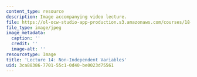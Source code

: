 ```yaml
---
content_type: resource
description: Image accompanying video lecture.
file: https://ol-ocw-studio-app-production.s3.amazonaws.com/courses/18-02-multivariable-calculus-fall-2007/3ca88386770155c10d40be0023d75561_14.jpg
file_type: image/jpeg
image_metadata:
  caption: ''
  credit: ''
  image-alt: ''
resourcetype: Image
title: 'Lecture 14: Non-Independent Variables'
uid: 3ca88386-7701-55c1-0d40-be0023d75561
---
```

